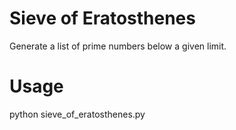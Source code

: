 # Sieve of Eratosthenes
Generate a list of prime numbers below a given limit.

# Usage
python sieve_of_eratosthenes.py
